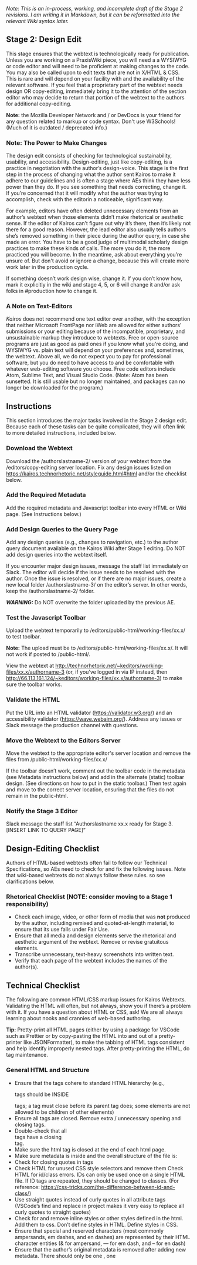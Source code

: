 _Note: This is an in-process, working, and incomplete draft of the Stage 2 revisions. I am writing it in Markdown, but it can be reformatted into the relevant Wiki syntax later._

## Stage 2: Design Edit

This stage ensures that the webtext is technologically ready for
publication. Unless you are working on a PraxisWiki piece, you will need a a WYSIWYG or code
editor and will need to be proficient at making changes to the code. You may also be called upon
to edit texts that are not in X/HTML & CSS. This is rare and will depend
on your facility with and the availability of the relevant software.
If you feel that a proprietary part of the webtext needs design OR
copy-editing, immediately bring it to the attention of the
section editor who may decide to return that portion of the webtext to
the authors for additional copy-editing.

**Note:** the Mozilla Developer Network and / or DevDocs is your friend for
any question related to markup or code syntax. Don't use W3Schools!
(Much of it is outdated / deprecated info.)

### Note: The Power to Make Changes <!-- Should be an admonition block -->
The design edit consists of checking for technological sustainability, usability, and accessibility. Design-editing, just like copy-editing, is a practice in negotiation with the author’s design-voice. This stage is the first step in the process of changing what the author sent Kairos to make it adhere to our guidelines and is often a stage where AEs think they have less power than they do. If you see something that needs correcting, change it. If you’re concerned that it will modify what the author was trying to accomplish, check with the editorin a noticeable, significant way.

For example, editors have often deleted unnecessary elements from an author’s webtext when those elements didn’t make rhetorical or aesthetic sense. If the editor of Kairos can’t figure out why it’s there, then it’s likely not there for a good reason. However, the lead editor also usually tells authors she’s removed something in their piece during the author query, in case she made an error. You have to be a good judge of multimodal scholarly design practices to make these kinds of calls. The more you do it, the more practiced you will become. In the meantime, ask about everything you’re unsure of. But don't avoid or ignore a change, because this will create more work later in the production cycle.

If something doesn’t work design wise, change it. If you don’t know how, mark it explicitly in the wiki and stage 4, 5, or 6 will change it and/or ask folks in #production how to change it.

### A Note on Text-Editors <!-- Move this to an appendix in the final version -->

_Kairos_ does not recommend one text editor over another, with the exception that neither Microsoft FrontPage nor iWeb are allowed for either authors' submissions or your editing because of the incompatible, proprietary, and unsustainable markup they introduce to webtexts. Free or open-source programs are just as good as paid ones if you know what you're doing, and WYSIWYG vs. plain text will depend on your preferences and, sometimes, the webtext. Above all, we do not expect you to pay for professional software, but you do need to have access to and be comfortable with whatever web-editing software you choose. Free code editors include Atom, Sublime Text, and Visual Studio Code. (Note: Atom has been sunsetted. It is still usable but no longer maintained, and packages can no longer be downloaded for the program.)

## Instructions

This section introduces the major tasks involved in the Stage 2 design edit. Because each of these tasks can be quite complicated, they will often link to more detailed instructions, included below.

<!-- I need to figure out the best way to organize all the nested content on this page. -->

### Download the Webtext

Download the /authorslastname-2/ version of your webtext from the /editors/copy-editing server location. Fix any design issues listed on https://kairos.technorhetoric.net/styleguide.html#html and/or the checklist below.

### Add the Required Metadata

Add the required metadata and Javascript toolbar into every HTML or Wiki page. (See Instructions below.)

### Add Design Queries to the Query Page

Add any design queries (e.g., changes to navigation, etc.) to the author query document available on the Kairos Wiki after Stage 1 editing. Do NOT add design queries into the webtext itself.

If you encounter major design issues,  message the staff list immediately on Slack. The editor will decide if the issue needs to be resolved with the author. Once the issue is resolved, or if there are no major issues, create a new local folder /authorslastname-3/ on the editor’s server. In other words, keep the /authorslastname-2/ folder.

<!-- Should be an admonition block. -->
***WARNING:*** Do NOT overwrite the folder uploaded by the previous AE.

### Test the Javascript Toolbar

Upload the webtext temporarily to /editors/public-html/working-files/xx.x/ to test toolbar. 

<!-- Should be admonition block -->
**Note:** The upload must be to /editors/public-html/working-files/xx.x/. It will not work if posted to /public-html/.

View the webtext at http://technorhetoric.net/~keditors/working-files/xx.x/authorname-3 (or, if you’ve logged in via IP instead, then http://66.113.161.124/~keditors/working-files/xx.x/authorname-3) to make sure the toolbar works.

<!-- Need better documentation for what to do if the toolbar doesn't work here. -->

### Validate the HTML

Put the URL into an HTML validator (https://validator.w3.org/) and an accessibility validator (https://wave.webaim.org/). Address any issues or Slack message the production channel with questions.

### Move the Webtext to the Editors Server

Move the webtext to the appropriate editor's server location and remove the files from /public-html/working-files/xx.x/

<!-- Move this up? -->
If the toolbar doesn’t work, comment out the toolbar code in the metadata (see Metadata instructions below) and add in the alternate (static) toolbar design. (See directions on how to put in the static toolbar.) Then test again and move to the correct server location, ensuring that the files do not remain in the public-html.

### Notify the Stage 3 Editor

Slack message the staff list “Authorslastname xx.x ready for Stage 3. [INSERT LINK TO QUERY PAGE]”

## Design-Editing Checklist

Authors of HTML-based webtexts often fail to follow our Technical Specifications, so AEs need to check for and fix the following issues. Note that wiki-based webtexts do not always follow these rules. so see clarifications below.

### Rhetorical Checklist (NOTE: consider moving to a Stage 1 responsibility)

* Check each image, video, or other form of media that was **not** produced by the author, including remixed and quoted-at-length material, to ensure that its use falls under Fair Use.
* Ensure that all media and design elements serve the rhetorical and aesthetic argument of the webtext. Remove or revise gratuitous elements.
* Transcribe unnecessary, text-heavy screenshots into written text. 
* Verify that each page of the webtext includes the names of the author(s).

## Technical Checklist 

The following are common HTML/CSS markup issues for Kairos Webtexts. Validating the HTML will often, but not always, show you if there’s a problem with it. If you have a question about HTML or CSS, ask! We are all always learning about nooks and crannies of web-based authoring.

<!-- Should be an admonition block. -->
**Tip:** Pretty-print all HTML pages (either by using a package for VSCode such as Prettier or by copy-pasting the HTML into and out of a pretty-printer like JSONFormatter), to make the tabbing of HTML tags consistent and help identify improperly nested tags. After pretty-printing the HTML, do tag maintenance.

<!-- Continue revising here. -->
### General HTML and Structure

* Ensure that the tags cohere to standard HTML hierarchy (e.g., <p> tags should be INSIDE <div> tags; a tag must close before its parent tag does; some elements are not allowed to be children of other elements)
* Ensure all tags are closed. Remove extra / unnecessary opening and closing tags. 
* Double-check that all <div> tags have a closing </div> tag. 
* Make sure the html tag is closed at the end of each html page. 
* Make sure metadata is inside <head></head> and the overall structure of the file is: <html> <head> </head> <body> </body> </html> 
* Check for closing quotes in tags 
* Check HTML for unused CSS style selectors and remove them Check HTML for id/class errors. IDs can only be used once on a single HTML file. If ID tags are repeated, they should be changed to classes. (For reference: https://css-tricks.com/the-difference-between-id-and-class/) 
* Use straight quotes instead of curly quotes in all attribute tags (VSCode’s find and replace in project makes it very easy to replace all curly quotes to straight quotes) 
* Check for and remove inline styles or other styles defined in the html. Add them to css. Don’t define styles in HTML. Define styles in CSS.
* Ensure that special and reserved characters (most commonly ampersands, em dashes, and en dashes) are represented by their HTML character entities (& for ampersand, — for em dash, and – for en dash) 
* Ensure that the author’s original metadata is removed after adding new metadata. There should only be one <head>, one <title>, etc. 
* Remove HTML line breaks in the middle of a paragraph. Paragraphs should be all on one line. (You should then adjust your individual word wrap settings in your text or markup editor) Why: extra line breaks in the HTML can add extra spaces when visualized and html with line breaks is harder for humans to read and edit. Headings





